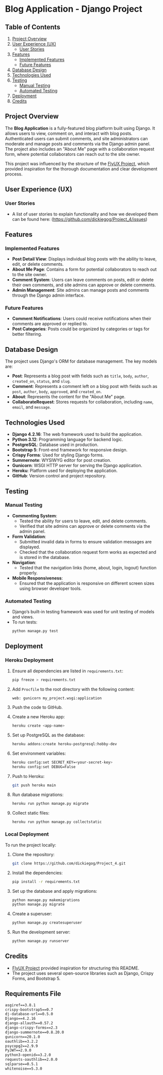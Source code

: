 # Blog Application - Django Project

## Table of Contents

1. [Project Overview](#project-overview)
2. [User Experience (UX)](#user-experience-ux)
   - [User Stories](#user-stories)
3. [Features](#features)
   - [Implemented Features](#implemented-features)
   - [Future Features](#future-features)
4. [Database Design](#database-design)
5. [Technologies Used](#technologies-used)
6. [Testing](#testing)
   - [Manual Testing](#manual-testing)
   - [Automated Testing](#automated-testing)
7. [Deployment](#deployment)
8. [Credits](#credits)

## Project Overview

The **Blog Application** is a fully-featured blog platform built using Django. It allows users to view, comment on, and interact with blog posts. Authenticated users can submit comments, and site administrators can moderate and manage posts and comments via the Django admin panel. The project also includes an "About Me" page with a collaboration request form, where potential collaborators can reach out to the site owner.

This project was influenced by the structure of the [FlyUX Project](https://github.com/CarlMurray/flyUX-pp4/blob/main/README.md), which provided inspiration for the thorough documentation and clear development process.

## User Experience (UX)

### User Stories

- A list of user stories to explain functionality and how we developed them can be found here:
  (https://github.com/dickiegog/Project_4/issues)

## Features

### Implemented Features

- **Post Detail View**: Displays individual blog posts with the ability to leave, edit, or delete comments.
- **About Me Page**: Contains a form for potential collaborators to reach out to the site owner.
- **Comment System**: Users can leave comments on posts, edit or delete their own comments, and site admins can approve or delete comments.
- **Admin Management**: Site admins can manage posts and comments through the Django admin interface.

### Future Features

- **Comment Notifications**: Users could receive notifications when their comments are approved or replied to.
- **Post Categories**: Posts could be organized by categories or tags for better filtering.

## Database Design

The project uses Django's ORM for database management. The key models are:

- **Post**: Represents a blog post with fields such as `title`, `body`, `author`, `created_on`, `status`, and `slug`.
- **Comment**: Represents a comment left on a blog post with fields such as `post`, `author`, `body`, `approved`, and `created_on`.
- **About**: Represents the content for the "About Me" page.
- **CollaborateRequest**: Stores requests for collaboration, including `name`, `email`, and `message`.

## Technologies Used

- **Django 4.2.16**: The web framework used to build the application.
- **Python 3.12**: Programming language for backend logic.
- **PostgreSQL**: Database used in production.
- **Bootstrap 5**: Front-end framework for responsive design.
- **Crispy Forms**: Used for styling Django forms.
- **Summernote**: WYSIWYG editor for post creation.
- **Gunicorn**: WSGI HTTP server for serving the Django application.
- **Heroku**: Platform used for deploying the application.
- **GitHub**: Version control and project repository.

## Testing

### Manual Testing

- **Commenting System**:
  - Tested the ability for users to leave, edit, and delete comments.
  - Verified that site admins can approve or delete comments via the admin panel.
- **Form Validation**:
  - Submitted invalid data in forms to ensure validation messages are displayed.
  - Checked that the collaboration request form works as expected and is stored in the database.
- **Navigation**:
  - Tested that the navigation links (home, about, login, logout) function properly.
- **Mobile Responsiveness**:
  - Ensured that the application is responsive on different screen sizes using browser developer tools.

### Automated Testing

- Django’s built-in testing framework was used for unit testing of models and views.
- To run tests:
  ```bash
  python manage.py test
  ```

## Deployment

### Heroku Deployment

1. Ensure all dependencies are listed in `requirements.txt`:

   ```bash
   pip freeze > requirements.txt
   ```

2. Add `Procfile` to the root directory with the following content:

   ```bash
   web: gunicorn my_project.wsgi:application
   ```

3. Push the code to GitHub.

4. Create a new Heroku app:

   ```bash
   heroku create <app-name>
   ```

5. Set up PostgreSQL as the database:

   ```bash
   heroku addons:create heroku-postgresql:hobby-dev
   ```

6. Set environment variables:

   ```bash
   heroku config:set SECRET_KEY=<your-secret-key>
   heroku config:set DEBUG=False
   ```

7. Push to Heroku:

   ```bash
   git push heroku main
   ```

8. Run database migrations:

   ```bash
   heroku run python manage.py migrate
   ```

9. Collect static files:
   ```bash
   heroku run python manage.py collectstatic
   ```

### Local Deployment

To run the project locally:

1. Clone the repository:

   ```bash
   git clone https://github.com/dickiegog/Project_4.git
   ```

2. Install the dependencies:

   ```bash
   pip install -r requirements.txt
   ```

3. Set up the database and apply migrations:

   ```bash
   python manage.py makemigrations
   python manage.py migrate
   ```

4. Create a superuser:

   ```bash
   python manage.py createsuperuser
   ```

5. Run the development server:
   ```bash
   python manage.py runserver
   ```

## Credits

- [FlyUX Project](https://github.com/CarlMurray/flyUX-pp4/blob/main/README.md) provided inspiration for structuring this README.
- The project uses several open-source libraries such as Django, Crispy Forms, and Bootstrap 5.

## Requirements File

```txt
asgiref==3.8.1
crispy-bootstrap5==0.7
dj-database-url==0.5.0
Django==4.2.16
django-allauth==0.57.2
django-crispy-forms==2.3
django-summernote==0.8.20.0
gunicorn==20.1.0
oauthlib==3.2.2
psycopg2==2.9.9
PyJWT==2.9.0
python3-openid==3.2.0
requests-oauthlib==2.0.0
sqlparse==0.5.1
whitenoise==5.3.0
```
